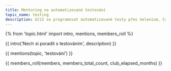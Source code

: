```yaml
---
title: Mentoring na automatizované testování
topic_name: testing
description: Učíš se programovat automatizované testy přes Selenium, Cypress, nebo jinou technologii? Hledáš někoho zkušenějšího, kdo ti poradí, když se zasekneš? Kdo ti ukáže správné postupy a nasměruje tě na kvalitní návody nebo kurzy?
---
```

{% from 'topic.html' import intro, mentions, members_roll %}

{{ intro('Nech si poradit s testováním', description) }}

{{ mentions(topic, 'testování') }}

{{ members_roll(members, members_total_count, club_elapsed_months) }}
